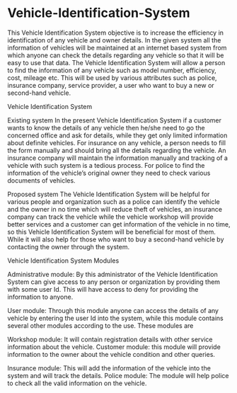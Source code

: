 # Vehicle-Identification-System
This Vehicle Identification System objective is to increase the efficiency in identification of any vehicle and owner details. In the given system all the information of vehicles will be maintained at an internet based system from which anyone can check the details regarding any vehicle so that it will be easy to use that data. The Vehicle Identification System will allow a person to find the information of any vehicle such as model number, efficiency, cost, mileage etc. This will be used by various attributes such as police, insurance company, service provider, a user who want to buy a new or second-hand vehicle.

Vehicle Identification System

Existing system
In the present Vehicle Identification System if a customer wants to know the details of any vehicle then he/she need to go the concerned office and ask for details, while they get only limited information about definite vehicles. For insurance on any vehicle, a person needs to fill the form manually and should bring all the details regarding the vehicle. An insurance company will maintain the information manually and tracking of a vehicle with such system is a tedious process. For police to find the information of the vehicle’s original owner they need to check various documents of vehicles.

Proposed system
The Vehicle Identification System will be helpful for various people and organization such as a police can identify the vehicle and the owner in no time which will reduce theft of vehicles, an insurance company can track the vehicle while the vehicle workshop will provide better services and a customer can get information of the vehicle in no time, so this Vehicle Identification System will be beneficial for most of them. While it will also help for those who want to buy a second-hand vehicle by contacting the owner through the system.

Vehicle Identification System Modules

Administrative module: By this administrator of the Vehicle Identification System can give access to any person or organization by providing them with some user Id. This will have access to deny for providing the information to anyone.

User module: Through this module anyone can access the details of any vehicle by entering the user Id into the system, while this module contains several other modules according to the use. These modules are

Workshop module: It will contain registration details with other service information about the vehicle.
Customer module: this module will provide information to the owner about the vehicle condition and other queries.

Insurance module: This will add the information of the vehicle into the system and will track the details.
Police module: The module will help police to check all the valid information on the vehicle.
